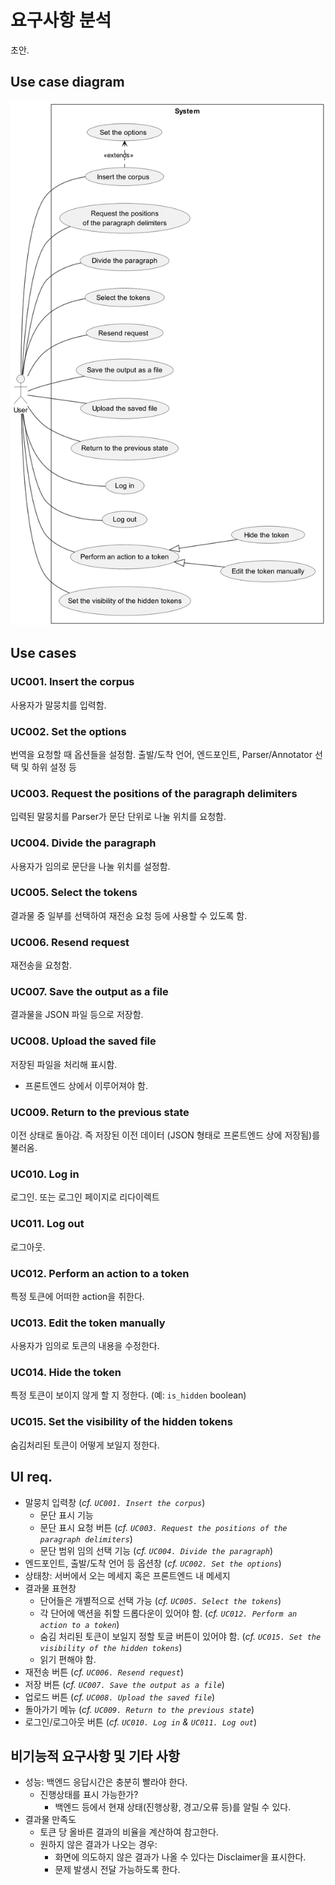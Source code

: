 # 요구사항 분석
초안.

## Use case diagram
<img src="images/usecase.png" alt="usecase.png" width="768"><br>

## Use cases
### UC001. Insert the corpus
사용자가 말뭉치를 입력함.

### UC002. Set the options
번역을 요청할 때 옵션들을 설정함. 출발/도착 언어, 엔드포인트, Parser/Annotator 선택 및 하위 설정 등

### UC003. Request the positions of the paragraph delimiters
입력된 말뭉치를 Parser가 문단 단위로 나눌 위치를 요청함.

### UC004. Divide the paragraph
사용자가 임의로 문단을 나눌 위치를 설정함.

### UC005. Select the tokens
결과물 중 일부를 선택하여 재전송 요청 등에 사용할 수 있도록 함.

### UC006. Resend request
재전송을 요청함.

### UC007. Save the output as a file
결과물을 JSON 파일 등으로 저장함.

### UC008. Upload the saved file
저장된 파일을 처리해 표시함.
- 프론트엔드 상에서 이루어져야 함.

### UC009. Return to the previous state
이전 상태로 돌아감. 즉 저장된 이전 데이터 (JSON 형태로 프론트엔드 상에 저장됨)를 불러옴.

### UC010. Log in
로그인. 또는 로그인 페이지로 리다이렉트

### UC011. Log out
로그아웃.

### UC012. Perform an action to a token
특정 토큰에 어떠한 action을 취한다.

### UC013. Edit the token manually
사용자가 임의로 토큰의 내용을 수정한다.

### UC014. Hide the token
특정 토큰이 보이지 않게 할 지 정한다. (예: `is_hidden` boolean)

### UC015. Set the visibility of the hidden tokens
숨김처리된 토큰이 어떻게 보일지 정한다.

## UI req.
- 말뭉치 입력창 (*cf. `UC001. Insert the corpus`*)
  - 문단 표시 기능
  - 문단 표시 요청 버튼 (*cf. `UC003. Request the positions of the paragraph delimiters`*)
  - 문단 범위 임의 선택 기능 (*cf. `UC004. Divide the paragraph`*)
- 엔드포인트, 출발/도착 언어 등 옵션창 (*cf. `UC002. Set the options`*)
- 상태창: 서버에서 오는 메세지 혹은 프론트엔드 내 메세지
- 결과물 표현창
  - 단어들은 개별적으로 선택 가능 (*cf. `UC005. Select the tokens`*)
  - 각 단어에 액션을 취할 드롭다운이 있어야 함. (*cf. `UC012. Perform an action to a token`*)
  - 숨김 처리된 토큰이 보일지 정할 토글 버튼이 있어야 함. (*cf. `UC015. Set the visibility of the hidden tokens`*)
  - 읽기 편해야 함.
- 재전송 버튼 (*cf. `UC006. Resend request`*)
- 저장 버튼 (*cf. `UC007. Save the output as a file`*)
- 업로드 버튼 (*cf. `UC008. Upload the saved file`*)
- 돌아가기 메뉴 (*cf. `UC009. Return to the previous state`*)
- 로그인/로그아웃 버튼 (*cf. `UC010. Log in` & `UC011. Log out`*)

## 비기능적 요구사항 및 기타 사항
- 성능: 백엔드 응답시간은 충분히 빨라야 한다.
  - 진행상태를 표시 가능한가?
    - 백엔드 등에서 현재 상태(진행상황, 경고/오류 등)를 알릴 수 있다.
- 결과물 만족도
  - 토큰 당 올바른 결과의 비율을 계산하여 참고한다.
  - 원하지 않은 결과가 나오는 경우:
    - 화면에 의도하지 않은 결과가 나올 수 있다는 Disclaimer을 표시한다.
	- 문제 발생시 전달 가능하도록 한다.